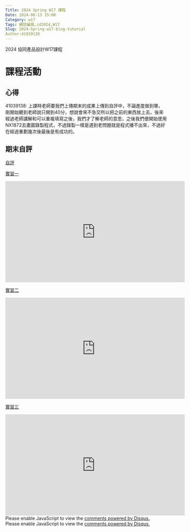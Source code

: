 ```yaml
---
Title: 2024 Spring W17 課程
Date: 2024-06-13 15:00
Category: w17
Tags: 網誌編寫,cd2024,W17
Slug: 2024-Spring-w17-blog-tutorial
Author:41039138
---
```


2024 協同產品設計W17課程

<!-- PELICAN_END_SUMMARY -->

# 課程活動            

## 心得            
41039138:
上課時老師要我們上傳期末的成果上傳到自評中，不論進度做到哪，剛開始聽到老師說只開到40分，想說會來不急交所以把之前的東西放上去，後來經過老師講解和可以重複填寫之後，我們才了解老師的意思，之後我們便開始使用NX1872去畫圖錄製程式，不過錄製一樣是遇到老問題就是程式播不出來，不過好在經過重劃幾次後最後是有成功的。

## 期末自評            

[自評](https://forms.gle/kLp6CUyn9xy6ybRy6)


[實習一](https://www.youtube.com/watch?v=LdYhzhe-eEs)

<iframe width="560" height="315" src="https://www.youtube.com/embed/LdYhzhe-eEs?si=XZGPpMcrpYEhNKa8" title="YouTube video player" frameborder="0" allow="accelerometer; autoplay; clipboard-write; encrypted-media; gyroscope; picture-in-picture; web-share" referrerpolicy="strict-origin-when-cross-origin" allowfullscreen></iframe>

[實習二](https://www.youtube.com/watch?v=lKLA0nLA_8M)


<iframe width="560" height="315" src="https://www.youtube.com/embed/lKLA0nLA_8M?si=JINUjKtLaOA4zdXL" title="YouTube video player" frameborder="0" allow="accelerometer; autoplay; clipboard-write; encrypted-media; gyroscope; picture-in-picture; web-share" referrerpolicy="strict-origin-when-cross-origin" allowfullscreen></iframe>

[實習三](https://www.youtube.com/watch?v=-RXvD20jy50)

<iframe width="560" height="315" src="https://www.youtube.com/embed/-RXvD20jy50?si=nPCqYnYgm8pn937o" title="YouTube video player" frameborder="0" allow="accelerometer; autoplay; clipboard-write; encrypted-media; gyroscope; picture-in-picture; web-share" referrerpolicy="strict-origin-when-cross-origin" allowfullscreen></iframe>






<div id="disqus_thread"></div>
<script>
    /**  
    *  RECOMMENDED CONFIGURATION VARIABLES: EDIT AND UNCOMMENT THE SECTION BELOW TO INSERT DYNAMIC VALUES FROM YOUR PLATFORM OR CMS.
    *  LEARN WHY DEFINING THESE VARIABLES IS IMPORTANT: https://disqus.com/admin/universalcode/#configuration-variables    */
    /*
    var disqus_config = function () {
    this.page.url = PAGE_URL;  // Replace PAGE_URL with your page's canonical URL variable
    this.page.identifier = PAGE_IDENTIFIER; // Replace PAGE_IDENTIFIER with your page's unique identifier variable
    };
    */
    (function() { // DON'T EDIT BELOW THIS LINE
    var d = document, s = d.createElement('script');
    s.src = 'https://https-github-com-gujiafeng-github-io-cd2024.disqus.com/embed.js';
    s.setAttribute('data-timestamp', +new Date());
    (d.head || d.body).appendChild(s);
    })();
</script>
<noscript>Please enable JavaScript to view the <a href="https://disqus.com/?ref_noscript">comments powered by Disqus.</a></noscript>




<div id="disqus_thread"></div>
<script>
    /**  
    *  RECOMMENDED CONFIGURATION VARIABLES: EDIT AND UNCOMMENT THE SECTION BELOW TO INSERT DYNAMIC VALUES FROM YOUR PLATFORM OR CMS.
    *  LEARN WHY DEFINING THESE VARIABLES IS IMPORTANT: https://disqus.com/admin/universalcode/#configuration-variables    */
    /*
    var disqus_config = function () {
    this.page.url = PAGE_URL;  // Replace PAGE_URL with your page's canonical URL variable
    this.page.identifier = PAGE_IDENTIFIER; // Replace PAGE_IDENTIFIER with your page's unique identifier variable
    };
    */
    (function() { // DON'T EDIT BELOW THIS LINE
    var d = document, s = d.createElement('script');
    s.src = 'https://https-github-com-gujiafeng-github-io-cd2024.disqus.com/embed.js';
    s.setAttribute('data-timestamp', +new Date());
    (d.head || d.body).appendChild(s);
    })();
</script>
<noscript>Please enable JavaScript to view the <a href="https://disqus.com/?ref_noscript">comments powered by Disqus.</a></noscript>